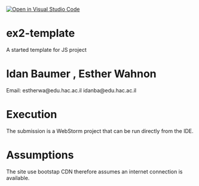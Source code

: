 [![Open in Visual Studio Code](https://classroom.github.com/assets/open-in-vscode-f059dc9a6f8d3a56e377f745f24479a46679e63a5d9fe6f495e02850cd0d8118.svg)](https://classroom.github.com/online_ide?assignment_repo_id=6268810&assignment_repo_type=AssignmentRepo)
# ex2-template
A started template for JS project

<h1>Idan Baumer , Esther Wahnon </h1>
<p>Email: estherwa@edu.hac.ac.il
           idanba@edu.hac.ac.il    </p>

<h1>Execution</h1>
<p>
The submission is a WebStorm project that can be run directly from the IDE.
</p>
<h1>Assumptions</h1>
<p>
  The site use bootstap CDN therefore assumes an internet connection is available.
</p>
